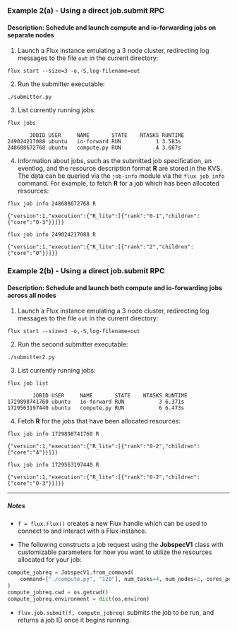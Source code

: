 ### Example 2(a) - Using a direct job.submit RPC

#### Description: Schedule and launch compute and io-forwarding jobs on separate nodes

1. Launch a Flux instance emulating a 3 node cluster, redirecting log messages to the file `out` in the current directory:

`flux start --size=3 -o,-S,log-filename=out`

2. Run the submitter executable:

`./submitter.py`

3. List currently running jobs:

`flux jobs`

```
       JOBID USER     NAME       STATE    NTASKS RUNTIME
249024217088 ubuntu   io-forward RUN           1 3.583s
248688672768 ubuntu   compute.py RUN           4 3.667s
```

4. Information about jobs, such as the submitted job specification, an eventlog, and the resource description format **R** are stored in the KVS. The data can be queried via the `job-info` module via the `flux job info` command. For example, to fetch **R** for a job which has been allocated resources:

`flux job info 248688672768 R`

```
{"version":1,"execution":{"R_lite":[{"rank":"0-1","children":{"core":"0-3"}}]}}
```

`flux job info 249024217088 R`

```
{"version":1,"execution":{"R_lite":[{"rank":"2","children":{"core":"0"}}]}}
```

### Example 2(b) - Using a direct job.submit RPC

#### Description: Schedule and launch both compute and io-forwarding jobs across all nodes

1. Launch a Flux instance emulating a 3 node cluster, redirecting log messages to the file `out` in the current directory:

`flux start --size=3 -o,-S,log-filename=out`

2. Run the second submitter executable:

`./submitter2.py`

3. List currently running jobs:

`flux job list`

```
        JOBID USER     NAME       STATE    NTASKS RUNTIME
1729898741760 ubuntu   io-forward RUN           3 6.371s
1729563197440 ubuntu   compute.py RUN           6 6.473s
```

4. Fetch **R** for the jobs that have been allocated resources:

`flux job info 1729898741760 R`

```
{"version":1,"execution":{"R_lite":[{"rank":"0-2","children":{"core":"4"}}]}}
```

`flux job info 1729563197440 R`

```
{"version":1,"execution":{"R_lite":[{"rank":"0-2","children":{"core":"0-3"}}]}}
```

---

##### Notes

- `f = flux.Flux()` creates a new Flux handle which can be used to connect to and interact with a Flux instance.


- The following constructs a job request using the **JobspecV1** class with customizable parameters for how you want to utilize the resources allocated for your job:
```python
compute_jobreq = JobspecV1.from_command(
    command=["./compute.py", "120"], num_tasks=4, num_nodes=2, cores_per_task=2
)
compute_jobreq.cwd = os.getcwd()
compute_jobreq.environment = dict(os.environ)
```

- `flux.job.submit(f, compute_jobreq)` submits the job to be run, and returns a job ID once it begins running.
